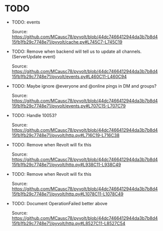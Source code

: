 # TODO

* TODO: events

  Source: https://github.com/MCausc78/pyvolt/blob/44dc7466412944da3b7b8d415fb1fb29c7748e71/pyvolt/cache.py#L745C7-L745C19

* TODO: Remove when backend will tell us to update all channels. (ServerUpdate event)

  Source: https://github.com/MCausc78/pyvolt/blob/44dc7466412944da3b7b8d415fb1fb29c7748e71/pyvolt/events.py#L460C11-L460C94

* TODO: Maybe ignore @everyone and @online pings in DM and groups?

  Source: https://github.com/MCausc78/pyvolt/blob/44dc7466412944da3b7b8d415fb1fb29c7748e71/pyvolt/events.py#L707C15-L707C79

* TODO: Handle 10053?

  Source: https://github.com/MCausc78/pyvolt/blob/44dc7466412944da3b7b8d415fb1fb29c7748e71/pyvolt/http.py#L716C19-L716C38

* TODO: Remove when Revolt will fix this

  Source: https://github.com/MCausc78/pyvolt/blob/44dc7466412944da3b7b8d415fb1fb29c7748e71/pyvolt/http.py#L938C11-L938C49

* TODO: Remove when Revolt will fix this

  Source: https://github.com/MCausc78/pyvolt/blob/44dc7466412944da3b7b8d415fb1fb29c7748e71/pyvolt/http.py#L1078C11-L1078C49

* TODO: Document OperationFailed better above

  Source: https://github.com/MCausc78/pyvolt/blob/44dc7466412944da3b7b8d415fb1fb29c7748e71/pyvolt/http.py#L8527C11-L8527C54

